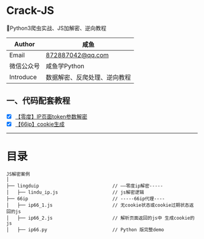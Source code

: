 # Crack-JS
🎯Python3爬虫实战、JS加解密、逆向教程

| Author  | 咸鱼 |
| --- | --- |
| Email | 872887042@qq.com |
| 微信公众号 | 咸鱼学Python |
| Introduce | 数据解密、反爬处理、逆向教程 |


## 一、代码配套教程
- [x] [【零度】IP页面token参数解密](https://mp.weixin.qq.com/s/B5jAhpqKmdyw4Eo6q7f2Kw)
- [x] [【66ip】cookie生成](https://mp.weixin.qq.com/s/B5jAhpqKmdyw4Eo6q7f2Kw)
---- ---

# 目录

```
JS解密案例
│
├── lingduip                           // ——零度ip解密-----
│   ├── lindu_ip.js                    // js解密逻辑
├── 66ip                               // -----66ip代理----
│   ├── ip66_1.js                      // 无cookie状态或cookie过期状态返回的js
│   ├── ip66_2.js                      // 解析页面返回的js中 生成cookie的js
│   ├── ip66.py                        // Python 版完整demo
```
